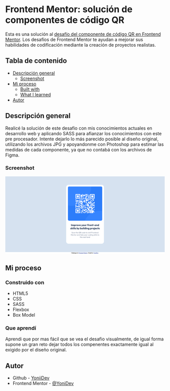 # Frontend Mentor: solución de componentes de código QR

Esta es una solución al [desafío del componente de código QR en Frontend Mentor](https://www.frontendmentor.io/challenges/qr-code-component-iux_sIO_H). Los desafíos de Frontend Mentor te ayudan a mejorar sus habilidades de codificación mediante la creación de proyectos realistas.

## Tabla de contenido

- [Descripción general](#Descripción-general)
  - [Screenshot](#Screenshot)
- [Mi proceso](#Mi-proceso)
  - [Built with](#Construido-con)
  - [What I learned](#Que-aprendí)
- [Autor](#Autor)

## Descripción general
Realicé la solución de este desafio con mis conocimientos actuales en desarrollo web y aplicando SASS para afianzar los conocimientos con este pre procesador. Intente dejarlo lo más parecido posible al diseño original, utilizando los archivos JPG y apoyandonme con Photoshop para estimar las medidas de cada componente, ya que no contabá con los archivos de Figma.

### Screenshot

![captura de pantalla de la solución](./screenshot/Screenshot_Frontend%20Mentor%20_QR_code_component.png)

## Mi proceso

### Construido con

- HTML5 
- CSS
- SASS
- Flexbox
- Box Model


### Que aprendí
Aprendi que por mas fácil que se vea el desafio visualmente, de igual forma supone un gran reto dejar todos los compenentes exactamente igual al exigido por el diseño original.


## Autor

- Github - [YoniiDev](https://github.com/YoniiDev)
- Frontend Mentor - [@YoniDev](https://www.frontendmentor.io/profile/YoniiDev)

